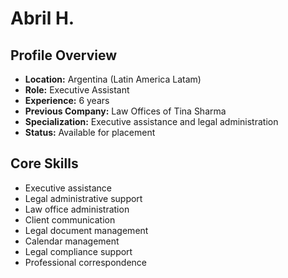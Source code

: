 # Abril H.

## Profile Overview
- **Location:** Argentina (Latin America Latam)
- **Role:** Executive Assistant
- **Experience:** 6 years
- **Previous Company:** Law Offices of Tina Sharma
- **Specialization:** Executive assistance and legal administration
- **Status:** Available for placement

## Core Skills
- Executive assistance
- Legal administrative support
- Law office administration
- Client communication
- Legal document management
- Calendar management
- Legal compliance support
- Professional correspondence
